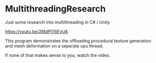 # MultithreadingResearch
Just some research into multithreading in C# / Unity

https://youtu.be/2MdPIT6EyUA

This program demonstrates the offloading procedural texture generation and mesh deformation on a seperate cpu thread.

If none of that makes sense to you, watch the video.

